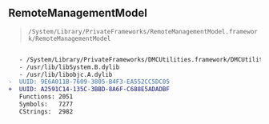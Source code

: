 ## RemoteManagementModel

> `/System/Library/PrivateFrameworks/RemoteManagementModel.framework/RemoteManagementModel`

```diff

   - /System/Library/PrivateFrameworks/DMCUtilities.framework/DMCUtilities
   - /usr/lib/libSystem.B.dylib
   - /usr/lib/libobjc.A.dylib
-  UUID: 9E6A011B-7609-3805-B4F3-EA552CC5DC05
+  UUID: A2591C14-135C-3BBD-8A6F-C688E5ADADBF
   Functions: 2051
   Symbols:   7277
   CStrings:  2982

```
